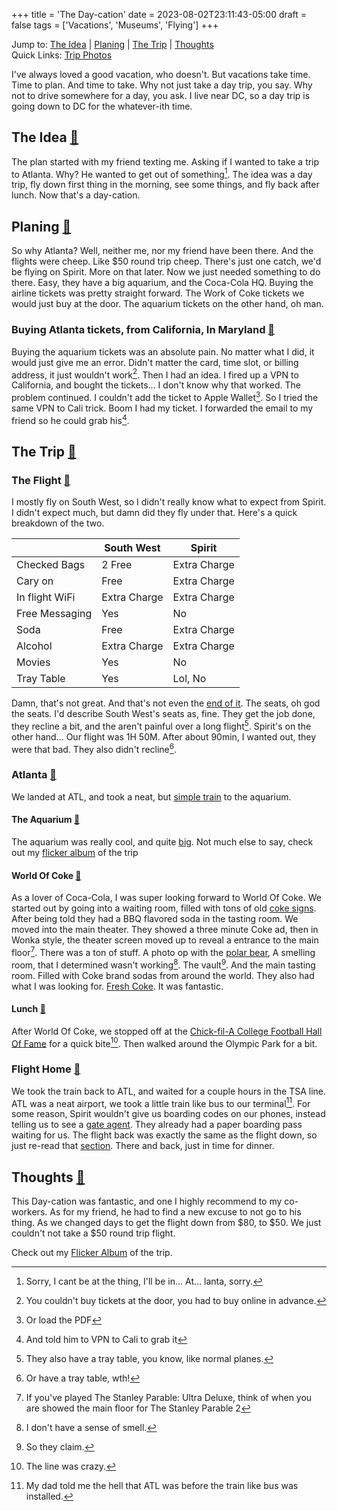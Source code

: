 +++
title = 'The Day-cation'
date = 2023-08-02T23:11:43-05:00
draft = false
tags = ['Vacations', 'Museums', 'Flying']
+++

Jump to: [The Idea](#idea) | [Planing](#planing) | [The Trip](#trip) | [Thoughts](#thoughts) <br>
Quick Links: [Trip Photos](https://www.flickr.com/photos/197704187@N04/albums/72177720310228473)

I've always loved a good vacation, who doesn't. But vacations take time. Time to plan. And time to take. Why not just take a day trip, you say. Why not to drive somewhere for a day, you ask. I live near DC, so a day trip is going down to DC for the whatever-ith time. 
<div id="idea" />

## The Idea [🔗](#idea)

The plan started with my friend texting me. Asking if I wanted to take a trip to Atlanta. Why? He wanted to get out of something[^1]. The idea was a day trip, fly down first thing in the morning, see some things, and fly back after lunch. Now that's a day-cation.
<div id="planing" />

## Planing [🔗](#planing)

So why Atlanta? Well, neither me, nor my friend have been there. And the flights were cheep. Like $50 round trip cheep. There's just one catch, we'd be flying on Spirit. More on that later. Now we just needed something to do there. Easy, they have a big aquarium, and the Coca-Cola HQ. Buying the airline tickets was pretty straight forward. The Work of Coke tickets we would just buy at the door. The aquarium tickets on the other hand, oh man.
<div id="tickets" />

### Buying Atlanta tickets, from California, In Maryland [🔗](#tickets)

Buying the aquarium tickets was an absolute pain. No matter what I did, it would just give me an error. Didn't matter the card, time slot, or billing address, it just wouldn't work[^2]. Then I had an idea. I fired up a VPN to California, and bought the tickets... I don't know why that worked. The problem continued. I couldn't add the ticket to Apple Wallet[^3]. So I tried the same VPN to Cali trick. Boom I had my ticket. I forwarded the email to my friend so he could grab his[^4].
<div id="trip" />

## The Trip [🔗](#trip)
<div id="flight" />

### The Flight [🔗](#flight)

I mostly fly on South West, so I didn't really know what to expect from Spirit. I didn't expect much, but damn did they fly under that. Here's a quick breakdown of the two.

|                | South West   | Spirit       |
|----------------|--------------|--------------|
| Checked Bags   | 2 Free       | Extra Charge |
| Cary on        | Free         | Extra Charge |
| In flight WiFi | Extra Charge | Extra Charge |
| Free Messaging | Yes          | No           |
| Soda           | Free         | Extra Charge |
| Alcohol        | Extra Charge | Extra Charge |
| Movies         | Yes          | No           |
| Tray Table     | Yes          | Lol, No      |

Damn, that's not great. And that's not even the [end of it](https://youtu.be/LPbm2tSssCQ?t=22). The seats, oh god the seats. 
I'd describe South West's seats as, fine. They get the job done, they recline a bit, and the aren't painful over a long flight[^5]. Spirit's on the other hand... Our flight was 1H 50M. After about 90min, I wanted out, they were that bad. They also didn't recline[^6].
<div id="atlanta" />

### Atlanta [🔗](#atlanta)

We landed at ATL, and took a neat, but [simple train](https://i.pinimg.com/originals/2b/ca/c1/2bcac10438ab9a950ac22ddf37b8b6e6.jpg) to the aquarium.
<div id="aqu" />

#### The Aquarium [🔗](#aqu)

The aquarium was really cool, and quite [big](https://i.pinimg.com/originals/35/0f/21/350f21c24d4cb73da2aab911f7758843.jpg). Not much else to say, check out my [flicker album](https://www.flickr.com/photos/197704187@N04/albums/72177720310228473) of the trip
<div id="coke" />

#### World Of Coke [🔗](#coke)

As a lover of Coca-Cola, I was super looking forward to World Of Coke. We started out by going into a waiting room, filled with tons of old [coke signs](https://www.flickr.com/photos/197704187@N04/53089257242/in/album-72177720310228473/). After being told they had a BBQ flavored soda in the tasting room. We moved into the main theater. They showed a three minute Coke ad, then in Wonka style, the theater screen moved up to reveal a entrance to the main floor[^7]. There was a ton of stuff. A photo op with the [polar bear](https://www.flickr.com/photos/197704187@N04/53089256352/in/album-72177720310228473/), A smelling room, that I determined  wasn't working[^8]. The vault[^9]. And the main tasting room. Filled with Coke brand sodas from around the world. They also had what I was looking for. [Fresh Coke](https://www.flickr.com/photos/197704187@N04/53090315338/in/album-72177720310228473/). It was fantastic.
<div id="lunch" />

#### Lunch [🔗](#lunch)

After World Of Coke, we stopped off at the [Chick-fil-A College Football Hall Of Fame](https://discoveratlanta.com/things-to-do/sports/college-football-hall-of-fame/) for a quick bite[^10]. Then walked around the Olympic Park for a bit.
<div id="home" />

### Flight Home [🔗](#home)

We took the train back to ATL, and waited for a couple hours in the TSA line. ATL was a neat airport, we took a little train like bus to our terminal[^11]. For some reason, Spirit wouldn't give us boarding codes on our phones, instead telling us to see a [gate agent](https://i.pinimg.com/originals/df/35/2f/df352f050a416b160aedf807dd02319a.jpg). They already had a paper boarding pass waiting for us. The flight back was exactly the same as the flight down, so just re-read that [section](#flight). There and back, just in time for dinner.
<div id="thoughts" />

## Thoughts [🔗](#thoughts)

This Day-cation was fantastic, and one I highly recommend to my co-workers. As for my friend, he had to find a new excuse to not go to his thing. As we changed days to get the flight down from $80, to $50. We just couldn't not take a $50 round trip flight.

Check out my [Flicker Album](https://www.flickr.com/photos/197704187@N04/albums/72177720310228473) of the trip.

[^1]: Sorry, I cant be at the thing, I'll be in... At... lanta, sorry.
[^2]: You couldn't buy tickets at the door, you had to buy online in advance.
[^3]: Or load the PDF
[^4]: And told him to VPN to Cali to grab it
[^5]: They also have a tray table, you know, like normal planes.
[^6]: Or have a tray table, wth!
[^7]: If you've played The Stanley Parable: Ultra Deluxe, think of when you are showed the main floor for The Stanley Parable 2
[^8]: I don't have a sense of smell.
[^9]: So they claim.
[^10]: The line was crazy.
[^11]: My dad told me the hell that ATL was before the train like bus was installed.